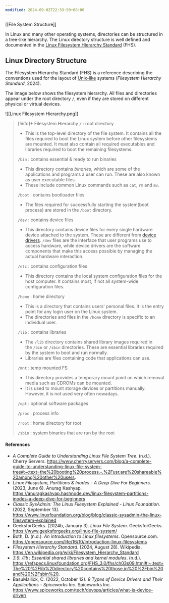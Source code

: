 ```yaml
---
modified: 2024-09-02T22:33:50+08:00
---
```

[[File System Structure]]

In Linux and many other operating systems, directories can be structured in a tree-like hierarchy. The Linux directory structure is well defined and documented in the [Linux Filesystem Hierarchy Standard](http://www.pathname.com/fhs/) (FHS).
## Linux Directory Structure

The Filesystem Hierarchy Standard (FHS) is a reference describing the conventions used for the layout of [Unix-like](https://en.wikipedia.org/wiki/Unix-like) systems (_Filesystem Hierarchy Standard_, 2024). 

The image below shows the filesystem hierarchy. All files and directories appear under the root directory `/`, even if they are stored on different physical or virtual devices. 

![[Linux Filesystem Hierarchy.png]]


>[!info]+ Filesystem Hierarchy
>`/` : root directory
>	- This is the top-level directory of the file system. It contains all the files required to boot the Linux system before other filesystems are mounted. It must also contain all required executables and libraries required to boot the remaining filesystems. 
>
>`/bin` : contains essential & ready to run binaries
>	- This directory contains _binaries_, which are some of the applications and programs a user can run. These are also known as user executable files.
>	- These include common Linux commands such as `cat`, `rm` and `mv`.
>
>`/boot` : contains bootloader files
>	- The files required for successfully starting the system(boot process) are stored in the `/boot` directory. 
>
>`/dev` : contains device files
>	- This directory contains device files for every single hardware device attached to the system. These are different from [device drivers](https://www.spiceworks.com/tech/devops/articles/what-is-device-driver/). `/dev` files are the interface that user programs use to access hardware, while device drivers are the software components that make this access possible by managing the actual hardware interaction.
>
>`/etc` : contains configuration files
>	- This directory contains the local system configuration files for the host computer. It contains most, if not all system-wide configuration files.
>	  
>`/home` : home directory
>	- This is a directory that contains users' personal files. It is the entry point for any login user on the Linux system. 
>	- The directories and files in the `/home` directory is specific to an individual user. 
>	  
>`/lib` : contains libraries
>	- The `/lib` directory contains shared library images required in the `/bin` or `/sbin` directories. These are essential libraries required by the system to boot and run normally.
>	- Libraries are files containing code that applications can use. 
>
>`/mnt` : temp mounted FS
>	- This directory provides a temporary mount point on which removal media such as CDROMs can be mounted. 
>	- It is used to mount storage devices or partitions manually. However, it is not used very often nowadays.
>
>`/opt` : optional software packages
>
>`/proc` : process info
>
>`/root` : home directory for root
>
>`/sbin` : system binaries that are run by the root










#### References
- _A Complete Guide to Understanding Linux File System Tree_. (n.d.). Cherry Servers. https://www.cherryservers.com/blog/a-complete-guide-to-understanding-linux-file-system-tree#:~:text=the%20booting%20process.-,%2Fusr,are%20shareable%20among%20other%20users. 
- _Linux Filesystem, Partitions & Inodes - A Deep Dive For Beginners_. (2023, June 6). Anurag Kashyap. https://anuragkashyap.hashnode.dev/linux-filesystem-partitions-inodes-a-deep-dive-for-beginners
- _Classic SysAdmin: The Linux Filesystem Explained - Linux Foundation_. (2022, September 13). https://www.linuxfoundation.org/blog/blog/classic-sysadmin-the-linux-filesystem-explained
- GeeksforGeeks. (2024b, January 3). _Linux File System_. GeeksforGeeks. https://www.geeksforgeeks.org/linux-file-system/
- Both, D. (n.d.). _An introduction to Linux filesystems_. Opensource.com. https://opensource.com/life/16/10/introduction-linux-filesystems
- _Filesystem Hierarchy Standard_. (2024, August 28). Wikipedia. https://en.wikipedia.org/wiki/Filesystem_Hierarchy_Standard
- _3.9. /lib : Essential shared libraries and kernel modules_. (n.d.). https://refspecs.linuxfoundation.org/FHS_3.0/fhs/ch03s09.html#:~:text=The%20%2Flib%20directory%20contains%20those,in%20%2Fbin%20and%20%2Fsbin%20.
- BasuMallick, C. (2022, October 12). _9 Types of Device Drivers and Their Applications - Spiceworks Inc_. Spiceworks Inc. https://www.spiceworks.com/tech/devops/articles/what-is-device-driver/

